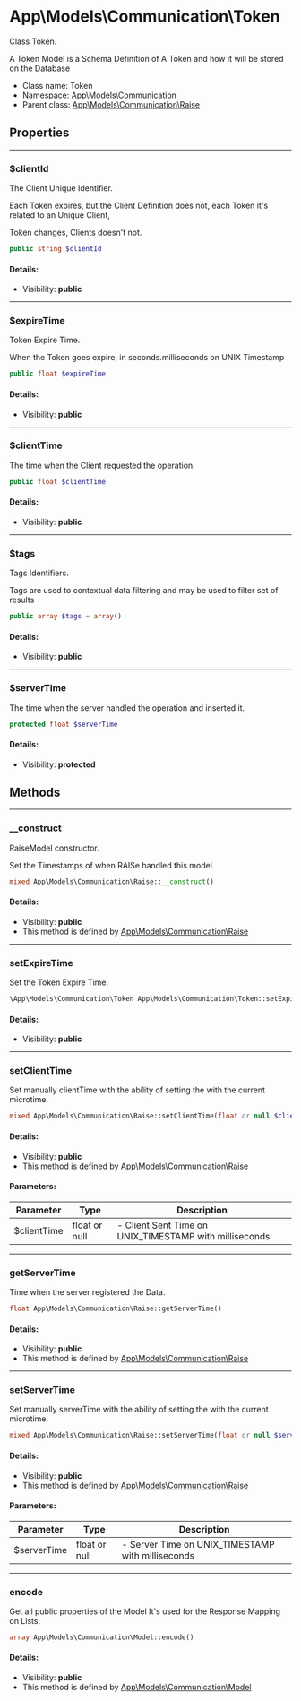 App\Models\Communication\Token
===============

Class Token.

A Token Model is a Schema Definition of
A Token and how it will be stored on the Database


* Class name: Token
* Namespace: App\Models\Communication
* Parent class: [App\Models\Communication\Raise](App-Models-Communication-Raise.md)





Properties
----------


<hr>

### $clientId

The Client Unique Identifier.

Each Token expires, but the Client Definition does not,
each Token it's related to an Unique Client,

Token changes, Clients doesn't not.

```php
public string $clientId
```

#### Details:
* Visibility: **public**


<hr>

### $expireTime

Token Expire Time.

When the Token goes expire,
in seconds.milliseconds on UNIX Timestamp

```php
public float $expireTime
```

#### Details:
* Visibility: **public**


<hr>

### $clientTime

The time when the Client requested the operation.



```php
public float $clientTime
```

#### Details:
* Visibility: **public**


<hr>

### $tags

Tags Identifiers.

Tags are used to contextual data filtering
and may be used to filter set of results

```php
public array $tags = array()
```

#### Details:
* Visibility: **public**


<hr>

### $serverTime

The time when the server handled the operation and inserted it.



```php
protected float $serverTime
```

#### Details:
* Visibility: **protected**


Methods
-------


<hr>

### __construct

RaiseModel constructor.

Set the Timestamps of when RAISe handled
this model.

```php
mixed App\Models\Communication\Raise::__construct()
```

#### Details:
* Visibility: **public**
* This method is defined by [App\Models\Communication\Raise](App-Models-Communication-Raise.md)




<hr>

### setExpireTime

Set the Token Expire Time.



```php
\App\Models\Communication\Token App\Models\Communication\Token::setExpireTime()
```

#### Details:
* Visibility: **public**




<hr>

### setClientTime

Set manually clientTime
with the ability of setting the with the current microtime.



```php
mixed App\Models\Communication\Raise::setClientTime(float or null $clientTime)
```

#### Details:
* Visibility: **public**
* This method is defined by [App\Models\Communication\Raise](App-Models-Communication-Raise.md)


#### Parameters:

| Parameter | Type | Description |
|-----------|------|-------------|
| $clientTime | float or null |  - Client Sent Time on UNIX_TIMESTAMP with milliseconds |



<hr>

### getServerTime

Time when the server registered the Data.



```php
float App\Models\Communication\Raise::getServerTime()
```

#### Details:
* Visibility: **public**
* This method is defined by [App\Models\Communication\Raise](App-Models-Communication-Raise.md)




<hr>

### setServerTime

Set manually serverTime
with the ability of setting the with the current microtime.



```php
mixed App\Models\Communication\Raise::setServerTime(float or null $serverTime)
```

#### Details:
* Visibility: **public**
* This method is defined by [App\Models\Communication\Raise](App-Models-Communication-Raise.md)


#### Parameters:

| Parameter | Type | Description |
|-----------|------|-------------|
| $serverTime | float or null |  - Server Time on UNIX_TIMESTAMP with milliseconds |



<hr>

### encode

Get all public properties of the Model
It's used for the Response Mapping on Lists.



```php
array App\Models\Communication\Model::encode()
```

#### Details:
* Visibility: **public**
* This method is defined by [App\Models\Communication\Model](App-Models-Communication-Model.md)



